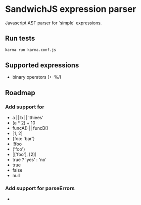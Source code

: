 # SandwichJS expression parser

Javascript AST parser for 'simple' expressions.

## Run tests

~~~bash
karma run karma.conf.js
~~~

## Supported expressions

* binary operators (+-%/)

## Roadmap

### Add support for

* a || b || 'thiees'
* (a * 2) + 10
* funcA() || funcB()
* [1, 2]
* {foo: 'bar'}
* !!foo
* ('foo')
* [['foo'], [2]]
* true ? 'yes' : 'no'
* true
* false
* null

### Add support for parseErrors

*